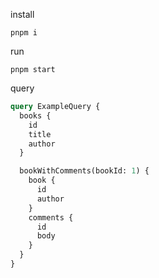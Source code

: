 install
```
pnpm i
```

run
```
pnpm start
```

query

```graphql
query ExampleQuery {
  books {
    id
    title
    author
  }

  bookWithComments(bookId: 1) {
    book {
      id
      author
    }
    comments {
      id
      body
    }
  }
}
```